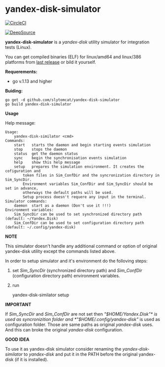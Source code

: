 # yandex-disk-simulator
[![CircleCI](https://circleci.com/gh/slytomcat/yandex-disk-simulator.svg?style=svg)](https://circleci.com/gh/slytomcat/yandex-disk-simulator)

[![DeepSource](https://static.deepsource.io/deepsource-badge-light.svg)](https://deepsource.io/gh/slytomcat/yandex-disk-simulator/?ref=repository-badge)

**yandex-disk-simulator** is a *yandex-disk* utility simulator for integration tests (Linux).

You can get compiled binaries (ELF) for linux/amd64 and linux/386 platforms from [last release](https://github.com/slytomcat/yandex-disk-simulator/releases/latest) or bild it yourself.

**Requerements:** 
 - go v.1.13 and higher

**Buiding:**

    go get -d github.com/slytomcat/yandex-disk-simulator
    go build yandex-disk-simulator

**Usage**

Help message:

    Usage:
    	yandex-disk-similator <cmd>
    Commands:
    	start	starts the daemon and begin starting events simulation
    	stop	stops the daemon
    	status	get the daemon status
    	sync	begin the synchronisation events simulation
    	help    show this help message
    	setup 	prepares the simulation environment. It creates the cofiguration and 
    		token files in Sim_ConfDir and the syncronization directory in Sim_SyncDir.
    		Environment variables Sim_ConfDir and Sim_SyncDir should be set in advance, 
    		otherways the default paths will be used.
    		Setup process doesn't requere any input in the terminal.
    Simulator commands:
    	daemon	start as a daemon (Don't use it !!!)
    Environment variables:
    	Sim_SyncDir	can be used to set synchronized directory path (default: ~/Yandex.Disk)
    	Sim_ConfDir	can be used to set configuration directory path (default: ~/.config/yandex-disk)

**NOTE**

This simulator doesn't handle any additional command or option of original yandex-disk utility except the commands listed above.

In order to setup simulator and it's environment do the folloving steps:
1. set *Sim_SyncDir* (synchronized directory path) and *Sim_ConfDir* (configuration directory path) environment variables.
2. run

    yandex-disk-similator setup

**IMPORTANT**

If *Sim_SyncDir* and *Sim_ConfDir* are not set then *"$HOME/Yandex.Disk"* is used as syncronizition folder and *"$HOME/.config/yandex-disk"* is used as configuration folder. Those are same paths as original *yandex-disk* uses. And this can broke the original *yandex-disk* configuration.

**GOOD IDEA**

To use it as yandex-disk simulator consider renaming the *yandex-disk-similator* to *yandex-disk* and put it in the PATH before the original yandex-disk (if it is installed).
